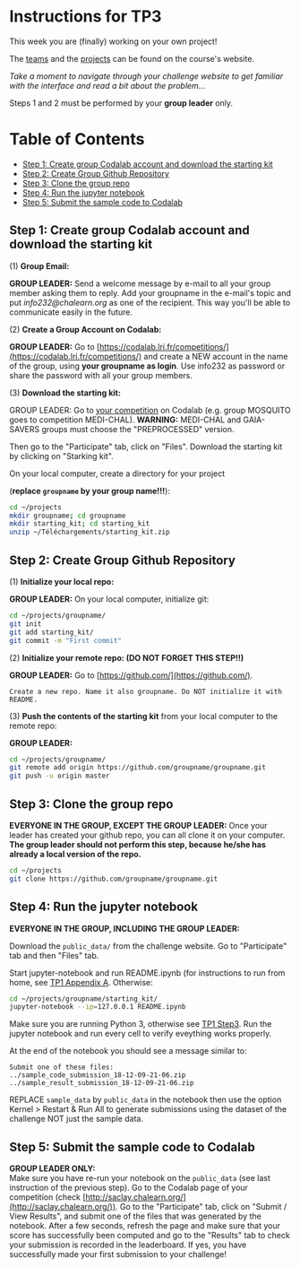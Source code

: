 Instructions for TP3
========

This week you are (finally) working on your own project!

The [teams](http://saclay.chalearn.org/home/teams_l2_2019_2020) and the [projects](http://saclay.chalearn.org/) can be found on the course's website.

_Take a moment to navigate through your challenge website to get familiar with the interface and read a bit about the problem..._

Steps 1 and 2 must be performed by your **group leader** only.

Table of Contents
=================
* [Step 1: Create group Codalab account and download the starting kit](#step-1-create-group-codalab-account-and-download-the-starting-kit)
* [Step 2: Create Group Github Repository](#step-2-create-group-github-repository)
* [Step 3: Clone the group repo](#step-3-clone-the-group-repo)
* [Step 4: Run the jupyter notebook](#step-4-run-the-jupyter-notebook)
* [Step 5: Submit the sample code to Codalab](#step-5-submit-the-sample-code-to-codalab)

## Step 1: Create group Codalab account and download the starting kit

(1) **Group Email:**

**GROUP LEADER:** Send a welcome message by e-mail to all your group member asking them to reply. Add your groupname in the e-mail's topic and put _info232@chalearn.org_ as one of the recipient. This way you'll be able to communicate easily in the future.

(2) **Create a Group Account on Codalab:**

**GROUP LEADER:** Go to [https://codalab.lri.fr/competitions/](https://codalab.lri.fr/competitions/) and create a NEW account in the name of the group, using **your groupname as login**. Use info232 as password or share the password with all your group members.

(3) **Download the starting kit:**

GROUP LEADER:  Go to [your competition](http://saclay.chalearn.org/) on Codalab (e.g. group MOSQUITO goes to competition MEDI-CHAL). **WARNING:** MEDI-CHAL and GAIA-SAVERS groups must choose the "PREPROCESSED" version. 

Then go to the "Participate" tab, click on "Files".
Download the starting kit by clicking on "Starking kit".

On your local computer, create a directory for your project 

(**replace `groupname` by your group name!!!**):
```bash
cd ~/projects
mkdir groupname; cd groupname
mkdir starting_kit; cd starting_kit
unzip ~/Téléchargements/starting_kit.zip
```

## Step 2: Create Group Github Repository

(1) **Initialize your local repo:**

**GROUP LEADER:**  On your local computer, initialize git:
```bash
cd ~/projects/groupname/
git init
git add starting_kit/
git commit -m "First commit"
```
(2) **Initialize your remote repo: (DO NOT FORGET THIS STEP!!)**

**GROUP LEADER:**  Go to [https://github.com/](https://github.com/).

`Create a new repo. Name it also groupname. Do NOT initialize it with README.`

(3) **Push the contents of the starting kit** from your local computer to the remote repo:

**GROUP LEADER:** 
```bash
cd ~/projects/groupname/
git remote add origin https://github.com/groupname/groupname.git
git push -u origin master
```

## Step 3: Clone the group repo

**EVERYONE IN THE GROUP, EXCEPT THE GROUP LEADER:** Once your leader has created your github repo, you can all clone it on your computer.
**The group leader should not perform this step, because he/she has already a local version of the repo.**

```bash
cd ~/projects
git clone https://github.com/groupname/groupname.git
```


## Step 4: Run the jupyter notebook

**EVERYONE IN THE GROUP, INCLUDING THE GROUP LEADER:**

Download the `public_data/` from the challenge website. Go to "Participate" tab and then "Files" tab.

Start jupyter-notebook and run README.ipynb (for instructions to run from home, see [TP1 Appendix A](https://github.com/zhengying-liu/info232/blob/master/TP1/README.md#appendix-a-how-to-access-the-jupyter-notebook-from-home). Otherwise:

```bash
cd ~/projects/groupname/starting_kit/
jupyter-notebook --ip=127.0.0.1 README.ipynb
```
Make sure you are running Python 3, otherwise see [TP1 Step3](https://github.com/zhengying-liu/info232/blob/master/TP1/README.md#step-3-launch-jupyter-notebook-and-answer-questions-of-this-tp).
Run the jupyter notebook and run every cell to verify eveything works properly. 

At the end of the notebook you should see a message similar to:
```console
Submit one of these files:
../sample_code_submission_18-12-09-21-06.zip
../sample_result_submission_18-12-09-21-06.zip
```
REPLACE `sample_data` by `public_data` in the notebook then use the option Kernel > Restart & Run All to generate submissions using the dataset of the challenge NOT just the sample data.


## Step 5: Submit the sample code to Codalab

**GROUP LEADER ONLY:**  
Make sure you have re-run your notebook on the `public_data` (see last instruction of the previous step).
Go to the Codalab page of your competition (check [http://saclay.chalearn.org/](http://saclay.chalearn.org/)). Go to the "Participate" tab, click on "Submit / View Results", and submit one of the files that was generated by the notebook. After a few seconds, refresh the page and make sure that your score has successfully been computed and go to the "Results" tab to check your submission is recorded in the leaderboard. If yes, you have successfully made your first submission to your challenge!

